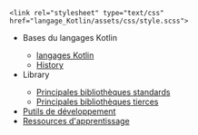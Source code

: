 	<link rel="stylesheet" type="text/css" href="langage_Kotlin/assets/css/style.scss">	

<nav>
	<ul>
		<li> Bases du langages Kotlin</li>
			<ul>
				<li><a href="#" > langages Kotlin</a></li>
				<li><a href="langage_Kotlin/History">History</a></li>
			</ul>
		<li> Library</li>
			<ul>
				<li><a href="#">Principales bibliothèques standards</a></li>
				<li><a href="#">Principales bibliothèques tierces</a></li>
			</ul>	
		<li><a href="#">Putils de développement</a></li>
		<li><a href="#">Ressources d'apprentissage</a></li>
	</ul>
</nav>


